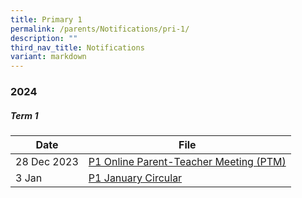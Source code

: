```yaml
---
title: Primary 1
permalink: /parents/Notifications/pri-1/
description: ""
third_nav_title: Notifications
variant: markdown
---
```

### **2024**

##### Term 1

| Date| File | 
| -------- | -------- |
|28 Dec 2023|[P1 Online Parent-Teacher Meeting (PTM)](/files/Notification%202024/P1/RGPS_N24_P1_001.pdf)|
|3 Jan|[P1 January Circular](/files/Notification%202024/P1/RGPS_N24_P1_002_P1_January_Circulars.pdf)